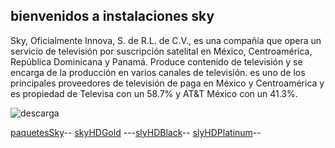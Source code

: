 ## bienvenidos a instalaciones sky
Sky, Oficialmente Innova, S. de R.L. de C.V., es una compañía que opera un servicio de televisión por suscripción satelital en México, Centroamérica, República Dominicana y Panamá. Produce contenido de televisión y se encarga de la producción en varios canales de televisión.
es uno de los principales proveedores de televisión de paga en México y Centroamérica y es propiedad de Televisa con un 58.7% y AT&T México con un 41.3%.

![descarga](https://user-images.githubusercontent.com/99779186/157337262-fd100914-1125-45cb-9b31-b7d04e53e50b.jpg)



[paquetesSky](./paquetesSky.md)-- [skyHDGold](./skyHDGold.md) ---[slyHDBlack](./slyHDBlack.md)-- [slyHDPlatinum](./slyHDPlatinum)--



